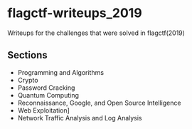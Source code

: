 # flagctf-writeups_2019

Writeups for the challenges that were solved in flagctf(2019)

## Sections 
- Programming and Algorithms
- Crypto
- Password Cracking
- Quantum Computing
- Reconnaissance, Google, and Open Source Intelligence
- Web Exploitation]
- Network Traffic Analysis and Log Analysis

